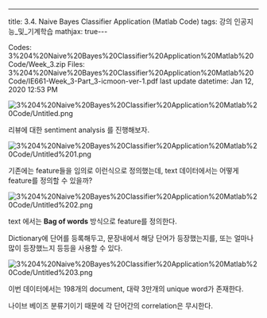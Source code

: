 ---
title:  3.4. Naive Bayes Classifier Application (Matlab Code)
tags: 강의 인공지능_및_기계학습
mathjax: true---


Codes: 3%204%20Naive%20Bayes%20Classifier%20Application%20Matlab%20Code/Week_3.zip
Files: 3%204%20Naive%20Bayes%20Classifier%20Application%20Matlab%20Code/IE661-Week_3-Part_3-icmoon-ver-1.pdf
last update datetime: Jan 12, 2020 12:53 PM

![3%204%20Naive%20Bayes%20Classifier%20Application%20Matlab%20Code/Untitled.png](3%204%20Naive%20Bayes%20Classifier%20Application%20Matlab%20Code/Untitled.png)

리뷰에 대한 sentiment analysis 를 진행해보자.

![3%204%20Naive%20Bayes%20Classifier%20Application%20Matlab%20Code/Untitled%201.png](3%204%20Naive%20Bayes%20Classifier%20Application%20Matlab%20Code/Untitled%201.png)

기존에는 feature들을 임의로 이런식으로 정의했는데, text 데이터에서는 어떻게 feature를 정의할 수 있을까?

![3%204%20Naive%20Bayes%20Classifier%20Application%20Matlab%20Code/Untitled%202.png](3%204%20Naive%20Bayes%20Classifier%20Application%20Matlab%20Code/Untitled%202.png)

text 에서는 **Bag of words** 방식으로 feature를 정의한다. 

Dictionary에 단어를 등록해두고, 문장내에서 해당 단어가 등장했는지를, 또는 얼마나 많이 등장했느지 등등을 사용할 수 있다.

![3%204%20Naive%20Bayes%20Classifier%20Application%20Matlab%20Code/Untitled%203.png](3%204%20Naive%20Bayes%20Classifier%20Application%20Matlab%20Code/Untitled%203.png)

이번 데이터에서는 198개의 document, 대략 3만개의 unique word가 존재한다.

나이브 베이즈 분류기이기 때문에 각 단어간의 correlation은 무시한다.